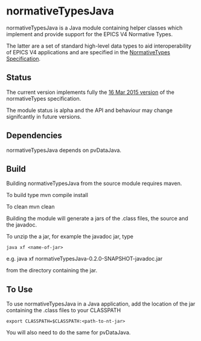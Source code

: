 normativeTypesJava
==================

normativeTypesJava is a Java module containing helper classes which implement
and provide support for the EPICS V4 Normative Types.

The latter are a set of standard high-level data types to aid interoperability
of EPICS V4 applications and are specified in the
[NormativeTypes Specification](http://epics-pvdata.sourceforge.net/alpha/normativeTypes/normativeTypes.html).


Status
------

The current version implements fully the
[16 Mar 2015 version](http://epics-pvdata.sourceforge.net/alpha/normativeTypes/normativeTypes_20150316.html)
 of the normativeTypes specification.

The module status is alpha and the API and behaviour may change signifcantly
in future versions.


Dependencies
------------

normativeTypesJava depends on pvDataJava.


Build
-----

Building normativeTypesJava from the source module requires maven.

To build type
    mvn compile install

To clean
    mvn clean

Building the module will generate a jars of the .class files, the source
and the javadoc.

To unzip the a jar, for example the javadoc jar, type

    java xf <name-of-jar>
e.g.
    java xf normativeTypesJava-0.2.0-SNAPSHOT-javadoc.jar

from the directory containing the jar.


To Use
------

To use normativeTypesJava in a Java application, add the location of the jar
containing the .class files to your CLASSPATH

    export CLASSPATH=$CLASSPATH:<path-to-nt-jar>


You will also need to do the same for pvDataJava.

